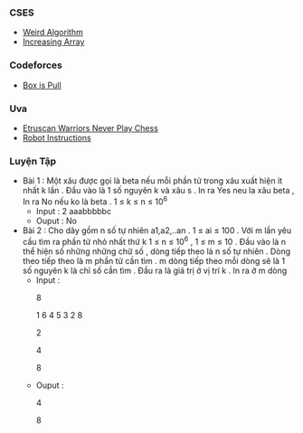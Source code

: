 ### CSES
  - [Weird Algorithm](https://cses.fi/problemset/task/1068)
  - [Increasing Array](https://cses.fi/problemset/task/1094)
### Codeforces
  - [Box is Pull](https://codeforces.com/problemset/problem/1428/A)
### Uva
  - [Etruscan Warriors Never Play Chess](https://onlinejudge.org/index.php?option=com_onlinejudge&Itemid=8&category=24&page=show_problem&problem=2661)
  - [Robot Instructions](https://onlinejudge.org/index.php?option=com_onlinejudge&Itemid=8&category=24&page=show_problem&problem=3947)
### Luyện Tập
  - Bài 1 : Một xâu  được gọi là beta nếu mỗi phần tử trong xâu xuất hiện ít nhất k lần . Đầu vào là 1 số nguyên k và xâu s . In ra Yes neu la xâu beta , In ra No nếu ko là beta .    1 &le; k  &le; n &le; 10<sup>6</sup>  
      - Input : 2 aaabbbbbc
      - Ouput : No
  - Bài 2 : Cho dãy gồm n số tự nhiên a1,a2,..an . 1  &le; ai &le; 100 . Với m lần yêu cầu tìm ra phần tử nhỏ nhất thứ k 1  &le; n  &le; 10<sup>6</sup> ,  1 &le; m  &le; 10 . Đầu vào là n thể hiện số những những chữ số , dòng tiếp theo là n số tự nhiên . Dòng theo tiếp theo là m phần tử cần tìm . m dòng tiếp theo mỗi dòng sẽ là 1 số nguyên k  là chỉ số cần tìm . 
  Đầu ra là giá trị ở vị trí k . In ra ở m dòng 
      - Input : </p>
                8 </p>
                1 6 4 5 3 2 8 </p>
                2 </p>
                4 </p>
                8 </p>
      - Ouput : </p>
                4 </p>
                8 </p>

